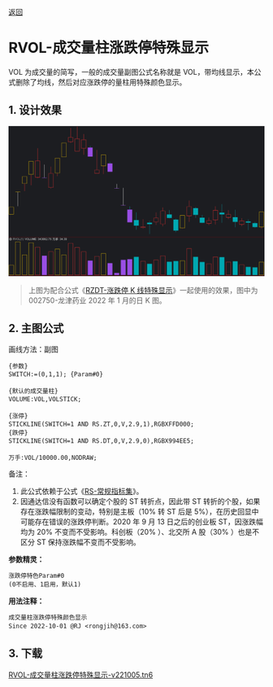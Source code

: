 [返回](README.md)

# RVOL-成交量柱涨跌停特殊显示

VOL 为成交量的简写，一般的成交量副图公式名称就是 VOL，带均线显示，本公式删除了均线，然后对应涨跌停的量柱用特殊颜色显示。

## 1. 设计效果

![](assets/11-RZDT-2.png)

> 上图为配合公式《[RZDT-涨跌停 K 线特殊显示]》一起使用的效果，图中为 002750-龙津药业 2022 年 1 月的日 K 图。

[RZDT-涨跌停 K 线特殊显示]: 12-RZDT-涨跌停K线特殊显示.md

## 2. 主图公式

画线方法：副图

```tdx
{参数}
SWITCH:=(0,1,1); {Param#0}

{默认的成交量柱}
VOLUME:VOL,VOLSTICK;

{涨停}
STICKLINE(SWITCH=1 AND RS.ZT,0,V,2.9,1),RGBXFFD000;
{跌停}
STICKLINE(SWITCH=1 AND RS.DT,0,V,2.9,0),RGBX994EE5;

万手:VOL/10000.00,NODRAW;
```

备注：

1. 此公式依赖于公式《[RS-常规指标集](11-RS-常规指标集.md)》。
2. 因通达信没有函数可以确定个股的 ST 转折点，因此带 ST 转折的个股，如果存在涨跌幅限制的变动，特别是主板（10% 转 ST 后是 5%），在历史回显中可能存在错误的涨跌停判断。2020 年 9 月 13 日之后的创业板 ST，因涨跌幅均为 20% 不变而不受影响。科创板（20% ）、北交所 A 股（30% ）也是不区分 ST 保持涨跌幅不变而不受影响。

**参数精灵：**

```txt
涨跌停特色Param#0
(0不启用、1启用，默认1)
```

**用法注释：**

```txt
成交量柱涨跌停特殊颜色显示
Since 2022-10-01 @RJ <rongjih@163.com>
```

## 3. 下载

[RVOL-成交量柱涨跌停特殊显示-v221005.tn6](assets/13-RVOL-成交量柱涨跌停特殊显示-v221005.tn6)
